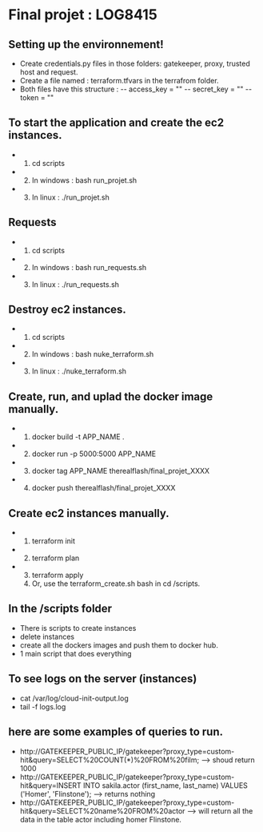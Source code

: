 # Final projet : LOG8415

## Setting up the environnement!
- Create credentials.py files in those folders: gatekeeper, proxy, trusted host and request.
- Create a file named : terraform.tfvars in the terrafrom folder.
- Both files have this structure : 
-- access_key = ""
-- secret_key = ""
-- token = "" 

## To start the application and create the ec2 instances.
- 1) cd scripts
- 2) In windows : bash run_projet.sh
- 3) In linux : ./run_projet.sh

## Requests
- 1) cd scripts
- 2) In windows : bash run_requests.sh
- 3) In linux : ./run_requests.sh

## Destroy ec2 instances.
- 1) cd scripts 
- 2) In windows : bash nuke_terraform.sh
- 3) In linux : ./nuke_terraform.sh

## Create, run, and uplad the docker image manually.
- 1) docker build -t APP_NAME .
- 2) docker run -p 5000:5000 APP_NAME
- 3) docker tag APP_NAME therealflash/final_projet_XXXX
- 4) docker push therealflash/final_projet_XXXX

## Create ec2 instances manually.
- 1) terraform init
- 2) terraform plan
- 3) terraform apply
  4) Or, use the terraform_create.sh bash in cd /scripts.

## In the /scripts folder
- There is scripts to create instances
- delete instances
- create all the dockers images and push them to docker hub.
- 1 main script that does everything

## To see logs on the server (instances)
- cat /var/log/cloud-init-output.log
- tail -f logs.log

## here are some examples of queries to run.
- http://GATEKEEPER_PUBLIC_IP/gatekeeper?proxy_type=custom-hit&query=SELECT%20COUNT(*)%20FROM%20film; --> shoud return 1000
- http://GATEKEEPER_PUBLIC_IP/gatekeeper?proxy_type=custom-hit&query=INSERT INTO sakila.actor (first_name, last_name) VALUES ('Homer', 'Flinstone'); --> returns nothing
- http://GATEKEEPER_PUBLIC_IP/gatekeeper?proxy_type=custom-hit&query=SELECT%20name%20FROM%20actor --> will return all the data in the table actor including homer Flinstone.

